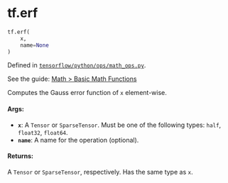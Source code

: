 <div itemscope itemtype="http://developers.google.com/ReferenceObject">
<meta itemprop="name" content="tf.erf" />
<meta itemprop="path" content="Stable" />
</div>

# tf.erf

``` python
tf.erf(
    x,
    name=None
)
```



Defined in [`tensorflow/python/ops/math_ops.py`](https://www.tensorflow.org/code/tensorflow/python/ops/math_ops.py).

See the guide: [Math > Basic Math Functions](../../../api_guides/python/math_ops.md#Basic_Math_Functions)

Computes the Gauss error function of `x` element-wise.

#### Args:

* <b>`x`</b>: A `Tensor` or `SparseTensor`. Must be one of the following types: `half`,
    `float32`, `float64`.
* <b>`name`</b>: A name for the operation (optional).


#### Returns:

A `Tensor` or `SparseTensor`, respectively. Has the same type as `x`.